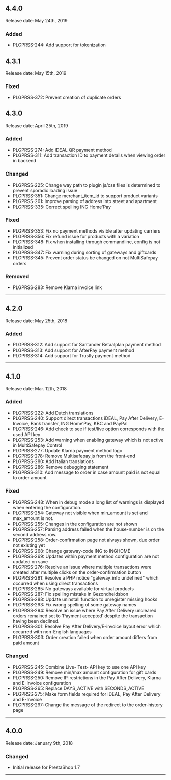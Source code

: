 ## 4.4.0
Release date: May 24th, 2019

### Added
+ PLGPRSS-244: Add support for tokenization

## 4.3.1
Release date: May 15th, 2019

### Fixed
+ PLGPRSS-372: Prevent creation of duplicate orders

## 4.3.0
Release date: April 25th, 2019

### Added
+ PLGPRSS-274: Add iDEAL QR payment method
+ PLGPRSS-311: Add transaction ID to payment details when viewing order in backend

### Changed
+ PLGPRSS-225: Change way path to plugin js/css files is determined to prevent sporadic loading issue
+ PLGPRSS-351: Change merchant_item_id to support product variants
+ PLGPRSS-261: Improve parsing of address into street and apartment
+ PLGPRSS-335: Correct spelling ING Home'Pay

### Fixed
+ PLGPRSS-353: Fix no payment methods visible after updating carriers
+ PLGPRSS-356: Fix refund issue for products with a variation
+ PLGPRSS-348: Fix when installing through commandline, config is not initialized
+ PLGPRSS-347: Fix warning during sorting of gateways and giftcards
+ PLGPRSS-345: Prevent order status be changed on not MultiSafepay orders

### Removed
+ PLGPRSS-283: Remove Klarna invoice link
***

## 4.2.0
Release date: May 25th, 2018

### Added
+ PLGPRSS-312: Add support for Santander Betaalplan payment method
+ PLGPRSS-313: Add support for AfterPay payment method
+ PLGPRSS-314: Add support for Trustly payment method
***

## 4.1.0
Release date: Mar. 12th, 2018

### Added
+ PLGPRSS-222: Add Dutch translations
+ PLGPRSS-240: Support direct transactions iDEAL, Pay After Delivery, E-Invoice, Bank transfer, ING Home’Pay, KBC and PayPal
+ PLGPRSS-246: Add check to see if test/live option corresponds with the used API key
+ PLGPRSS-253: Add warning when enabling gateway which is not active in MultiSafepay Control
+ PLGPRSS-277: Update Klarna payment method logo
+ PLGPRSS-278: Remove Multisafepay.js from the front-end
+ PLGPRSS-280: Add Italian translations
+ PLGPRSS-286: Remove debugging statement
+ PLGPRSS-310: Add message to order in case amount paid is not equal to order amount

### Fixed
+ PLGPRSS-248: When in debug mode a long list of warnings is displayed when entering the configuration.
+ PLGPRSS-254: Gateway not visible when min_amount is set and max_amount is not.
+ PLGPRSS-255: Changes in the configuration are not shown
+ PLGPRSS-257: Parsing address failed when the house-number is on the second address row.
+ PLGPRSS-258: Order-confirmation page not always shown, due order not existing yet
+ PLGPRSS-268: Change gateway-code ING to INGHOME
+ PLGPRSS-269: Updates within payment method configuration are not updated on save
+ PLGPRSS-276: Resolve an issue where multiple transactions were created after multiple clicks on the order-confirmation button
+ PLGPRSS-281: Resolve a PHP notice "gateway_info undefined" which occurred when using direct transactions
+ PLGPRSS-285: No gateways available for virtual products
+ PLGPRSS-287: Fix spelling mistake in Gezondheidsbon
+ PLGPRSS-288: Update uninstall function to unregister missing hooks
+ PLGPRSS-293: Fix wrong spelling of some gateway names
+ PLGPRSS-294: Resolve an issue where Pay After Delivery uncleared orders remained set to ‘Payment accepted’ despite the transaction having been declined.
+ PLGPRSS-301: Resolve Pay After Delivery/E-invoice layout error which occurred with non-English languages
+ PLGPRSS-303: Order creation failed when order amount differs from paid amount

### Changed
+ PLGPRSS-245: Combine Live- Test- API key to use one API key
+ PLGPRSS-249: Remove min/max amount configuration for gift cards
+ PLGPRSS-250: Remove IP-restrictions in the Pay After Delivery, Klarna and E-Invoice configuration
+ PLGPRSS-265: Replace DAYS_ACTIVE with SECONDS_ACTIVE
+ PLGPRSS-275: Make form fields required for iDEAL, Pay After Delivery and E-Invoice
+ PLGPRSS-297: Change the message of the redirect to the order-history page
***

## 4.0.0
Release date: January 9th, 2018

### Changed
+ Initial release for PrestaShop 1.7
***
